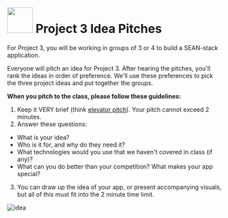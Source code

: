 # <img src="https://cloud.githubusercontent.com/assets/7833470/10899314/63829980-8188-11e5-8cdd-4ded5bcb6e36.png" height="60"> Project 3 Idea Pitches

For Project 3, you will be working in groups of 3 or 4 to build a SEAN-stack application.

Everyone will pitch an idea for Project 3. After hearing the pitches, you'll rank the ideas in order of preference. We'll use these preferences to pick the three project ideas and put together the groups.

**When you pitch to the class, please follow these guidelines:**

1. Keep it VERY brief (think <a href="https://en.wikipedia.org/wiki/Elevator_pitch" target="_blank">elevator pitch</a>). Your pitch cannot exceed 2 minutes.
2. Answer these questions:
  * What is your idea?
  * Who is it for, and why do they need it?
  * What technologies would you use that we haven't covered in class (if any)?
  * What can you do better than your competition? What makes your app special?
3. You can draw up the idea of your app, or present accompanying visuals, but all of this must fit into the 2 minute time limit.

![idea](https://cloud.githubusercontent.com/assets/7833470/12076308/f9c057fa-b15a-11e5-9c0a-38342e79b1da.gif)
